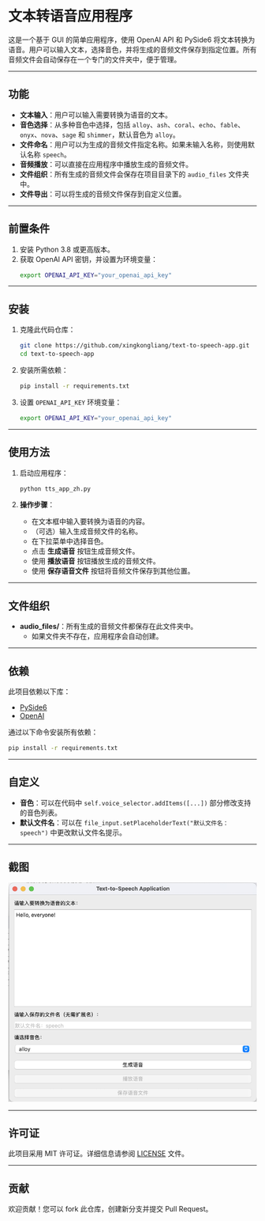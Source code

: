 # 文本转语音应用程序

这是一个基于 GUI 的简单应用程序，使用 OpenAI API 和 PySide6 将文本转换为语音。用户可以输入文本，选择音色，并将生成的音频文件保存到指定位置。所有音频文件会自动保存在一个专门的文件夹中，便于管理。

---

## 功能

- **文本输入**：用户可以输入需要转换为语音的文本。
- **音色选择**：从多种音色中选择，包括 `alloy`、`ash`、`coral`、`echo`、`fable`、`onyx`、`nova`、`sage` 和 `shimmer`，默认音色为 `alloy`。
- **文件命名**：用户可以为生成的音频文件指定名称。如果未输入名称，则使用默认名称 `speech`。
- **音频播放**：可以直接在应用程序中播放生成的音频文件。
- **文件组织**：所有生成的音频文件会保存在项目目录下的 `audio_files` 文件夹中。
- **文件导出**：可以将生成的音频文件保存到自定义位置。

---

## 前置条件

1. 安装 Python 3.8 或更高版本。
2. 获取 OpenAI API 密钥，并设置为环境变量：
   ```bash
   export OPENAI_API_KEY="your_openai_api_key"
   ```

---

## 安装

1. 克隆此代码仓库：
   ```bash
   git clone https://github.com/xingkongliang/text-to-speech-app.git
   cd text-to-speech-app
   ```

2. 安装所需依赖：
   ```bash
   pip install -r requirements.txt
   ```

3. 设置 `OPENAI_API_KEY` 环境变量：
   ```bash
   export OPENAI_API_KEY="your_openai_api_key"
   ```

---

## 使用方法

1. 启动应用程序：
   ```bash
   python tts_app_zh.py
   ```

2. **操作步骤**：
   - 在文本框中输入要转换为语音的内容。
   - （可选）输入生成音频文件的名称。
   - 在下拉菜单中选择音色。
   - 点击 **生成语音** 按钮生成音频文件。
   - 使用 **播放语音** 按钮播放生成的音频文件。
   - 使用 **保存语音文件** 按钮将音频文件保存到其他位置。

---

## 文件组织

- **audio_files/**：所有生成的音频文件都保存在此文件夹中。
  - 如果文件夹不存在，应用程序会自动创建。

---

## 依赖

此项目依赖以下库：

- [PySide6](https://pypi.org/project/PySide6/)
- [OpenAI](https://pypi.org/project/openai/)

通过以下命令安装所有依赖：
```bash
pip install -r requirements.txt
```

---

## 自定义

- **音色**：可以在代码中 `self.voice_selector.addItems([...])` 部分修改支持的音色列表。
- **默认文件名**：可以在 `file_input.setPlaceholderText("默认文件名：speech")` 中更改默认文件名提示。

---

## 截图

![主界面](statics/MainInterface_zh.png)

---

## 许可证

此项目采用 MIT 许可证。详细信息请参阅 [LICENSE](LICENSE) 文件。

---

## 贡献

欢迎贡献！您可以 fork 此仓库，创建新分支并提交 Pull Request。



